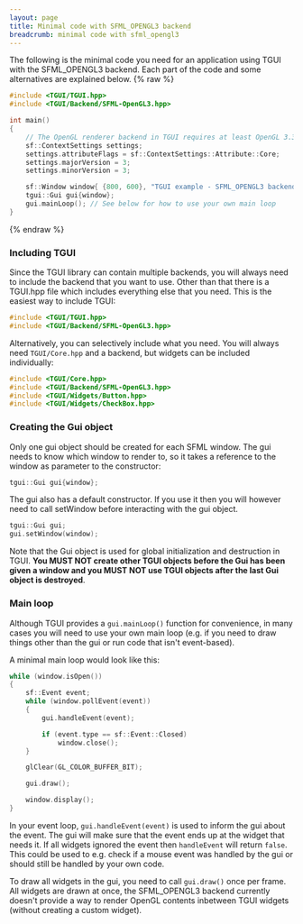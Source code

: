 ```yaml
---
layout: page
title: Minimal code with SFML_OPENGL3 backend
breadcrumb: minimal code with sfml_opengl3
---
```


The following is the minimal code you need for an application using TGUI with the SFML_OPENGL3 backend. Each part of the code and some alternatives are explained below.
{% raw %}
```c++
#include <TGUI/TGUI.hpp>
#include <TGUI/Backend/SFML-OpenGL3.hpp>

int main()
{
    // The OpenGL renderer backend in TGUI requires at least OpenGL 3.3
    sf::ContextSettings settings;
    settings.attributeFlags = sf::ContextSettings::Attribute::Core;
    settings.majorVersion = 3;
    settings.minorVersion = 3;

    sf::Window window{ {800, 600}, "TGUI example - SFML_OPENGL3 backend", sf::Style::Default, settings };
    tgui::Gui gui{window};
    gui.mainLoop(); // See below for how to use your own main loop
}
```
{% endraw %}


### Including TGUI

Since the TGUI library can contain multiple backends, you will always need to include the backend that you want to use. Other than that there is a TGUI.hpp file which includes everything else that you need. This is the easiest way to include TGUI:
```c++
#include <TGUI/TGUI.hpp>
#include <TGUI/Backend/SFML-OpenGL3.hpp>
```

Alternatively, you can selectively include what you need. You will always need `TGUI/Core.hpp` and a backend, but widgets can be included individually:
```c++
#include <TGUI/Core.hpp>
#include <TGUI/Backend/SFML-OpenGL3.hpp>
#include <TGUI/Widgets/Button.hpp>
#include <TGUI/Widgets/CheckBox.hpp>
```


### Creating the Gui object

Only one gui object should be created for each SFML window. The gui needs to know which window to render to, so it takes a reference to the window as parameter to the constructor:
```c++
tgui::Gui gui{window};
```

The gui also has a default constructor. If you use it then you will however need to call setWindow before interacting with the gui object.
```c++
tgui::Gui gui;
gui.setWindow(window);
```

Note that the Gui object is used for global initialization and destruction in TGUI. **You MUST NOT create other TGUI objects before the Gui has been given a window and you MUST NOT use TGUI objects after the last Gui object is destroyed**.


### Main loop

Although TGUI provides a `gui.mainLoop()` function for convenience, in many cases you will need to use your own main loop (e.g. if you need to draw things other than the gui or run code that isn't event-based).

A minimal main loop would look like this:
```c++
while (window.isOpen())
{
    sf::Event event;
    while (window.pollEvent(event))
    {
        gui.handleEvent(event);

        if (event.type == sf::Event::Closed)
            window.close();
    }

    glClear(GL_COLOR_BUFFER_BIT);

    gui.draw();

    window.display();
}
```

In your event loop, `gui.handleEvent(event)` is used to inform the gui about the event. The gui will make sure that the event ends up at the widget that needs it. If all widgets ignored the event then `handleEvent` will return `false`. This could be used to e.g. check if a mouse event was handled by the gui or should still be handled by your own code.

To draw all widgets in the gui, you need to call `gui.draw()` once per frame. All widgets are drawn at once, the SFML\_OPENGL3 backend currently doesn't provide a way to render OpenGL contents inbetween TGUI widgets (without creating a custom widget).
